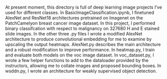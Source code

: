 At present moment, this directory is full of deep learning image projects I've used for different classes. In BasicImageClassification.ipynb, I finetuned AlexNet and ResNet18 architectures pretrained on Imagenet on the PatchCamelyon breast cancer image dataset. In this project, I performed binary classifcation with respect to malignancy on 327680 H and E stained slide images. In the other three .py files I wrote a modified AlexNet architecture to produce convolutional embedding for me to examine by upscaling the output heatmaps. AlexNet.py describes the main architecture and a robust modification to improve performance. In heatmap.py, I train and evaluate both models on the voc image dataset. In voc_dataset.py, I wrote a few helper functions to add to the dataloader provided by the instructors, allowing me to collate images and proposed bounding boxes. In wsddn.py, I wrote an architecture for weakly supervised object detection. 

